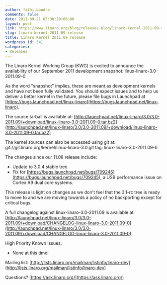 ```yaml
---
author: fathi.boudra
comments: false
date: 2011-09-21 05:30:28+00:00
layout: post
link: https://www.linaro.org/blog/releases-blog/linaro-kernel-2011-09-release/
slug: linaro-kernel-2011-09-release
title: Linaro Kernel 2011.09 release
wordpress_id: 541
categories:
- Releases
---
```


The Linaro Kernel Working Group (KWG) is excited to announce the availability of our September 2011 development snapshot:
linux-linaro-3.0-2011.09-0

As the word "snapshot" implies, these are meant as development kernels and have not been fully validated. You should expect issues and to help us deliver a better kernel in the future, please file bugs in Launchpad at [https://bugs.launchpad.net/linux-linaro](https://bugs.launchpad.net/linux-linaro).

The source tarball is available at:
[http://launchpad.net/linux-linaro/3.0/3.0-2011.09/+download/linux-linaro-3.0-2011.09-0.tar.bz2](http://launchpad.net/linux-linaro/3.0/3.0-2011.09/+download/linux-linaro-3.0-2011.09-0.tar.bz2)

The kernel sources can also be accessed using git at:
git://git.linaro.org/kernel/linux-linaro-3.0.git
tag: linux-linaro-3.0-2011.09-0

The changes since our 11.08 release include:
- Update to 3.0.4 stable tree
- Fix for [https://bugs.launchpad.net/bugs/709245](https://bugs.launchpad.net/bugs/709245), a USB performance issue on Cortex A9 dual core systems.

This release is light on changes as we don't feel that the 3.1-rc tree is ready to move to and we are moving towards a policy of no backporting except for critical bugs.

A full changelog against linux-linaro-3.0-2011.09 is available at:
[http://launchpad.net/linux-linaro/3.0/3.0-2011.09/+download/CHANGELOG-linux-linaro-3.0-2011.09-0](http://launchpad.net/linux-linaro/3.0/3.0-2011.09/+download/CHANGELOG-linux-linaro-3.0-2011.09-0)

High Priority Known Issues:
- None at this time!

Mailing list: [http://lists.linaro.org/mailman/listinfo/linaro-dev](http://lists.linaro.org/mailman/listinfo/linaro-dev)

Questions? [https://ask.linaro.org/](https://ask.linaro.org/)
